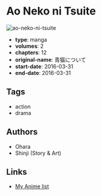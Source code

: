 # Ao Neko ni Tsuite

![ao-neko-ni-tsuite](https://cdn.myanimelist.net/images/manga/1/187073.jpg)

-   **type**: manga
-   **volumes**: 2
-   **chapters**: 12
-   **original-name**: 青猫について
-   **start-date**: 2016-03-31
-   **end-date**: 2016-03-31

## Tags

-   action
-   drama

## Authors

-   Ohara
-   Shinji (Story & Art)

## Links

-   [My Anime list](https://myanimelist.net/manga/102456/Ao_Neko_ni_Tsuite)
